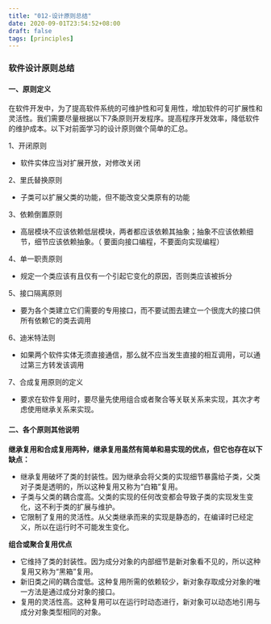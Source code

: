 ```yaml
---
title: "012-设计原则总结"
date: 2020-09-01T23:54:52+08:00
draft: false
tags: [principles]
---
```


### 软件设计原则总结

#### 一、原则定义

在软件开发中，为了提高软件系统的可维护性和可复用性，增加软件的可扩展性和灵活性。我们需要尽量根据以下7条原则开发程序。提高程序开发效率，降低软件的维护成本。以下对前面学习的设计原则做个简单的汇总。

1、开闭原则

- 软件实体应当对扩展开放，对修改关闭

2、里氏替换原则

- 子类可以扩展父类的功能，但不能改变父类原有的功能

3、依赖倒置原则

- 高层模块不应该依赖低层模块，两者都应该依赖其抽象；抽象不应该依赖细节，细节应该依赖抽象。（ 要面向接口编程，不要面向实现编程）

4、单一职责原则

- 规定一个类应该有且仅有一个引起它变化的原因，否则类应该被拆分

5、接口隔离原则

- 要为各个类建立它们需要的专用接口，而不要试图去建立一个很庞大的接口供所有依赖它的类去调用

6、迪米特法则

- 如果两个软件实体无须直接通信，那么就不应当发生直接的相互调用，可以通过第三方转发该调用

7、合成复用原则的定义

- 要求在软件复用时，要尽量先使用组合或者聚合等关联关系来实现，其次才考虑使用继承关系来实现。

  

#### 二、各个原则其他说明

**继承复用和合成复用两种，继承复用虽然有简单和易实现的优点，但它也存在以下缺点：**

- 继承复用破坏了类的封装性。因为继承会将父类的实现细节暴露给子类，父类对子类是透明的，所以这种复用又称为“白箱”复用。
- 子类与父类的耦合度高。父类的实现的任何改变都会导致子类的实现发生变化，这不利于类的扩展与维护。
- 它限制了复用的灵活性。从父类继承而来的实现是静态的，在编译时已经定义，所以在运行时不可能发生变化。

**组合或聚合复用优点**

- 它维持了类的封装性。因为成分对象的内部细节是新对象看不见的，所以这种复用又称为“黑箱”复用。
- 新旧类之间的耦合度低。这种复用所需的依赖较少，新对象存取成分对象的唯一方法是通过成分对象的接口。
- 复用的灵活性高。这种复用可以在运行时动态进行，新对象可以动态地引用与成分对象类型相同的对象。

